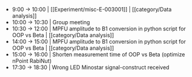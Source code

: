 - 9:00 -> 10:00 | [[Experiment/misc-E-003001]] | [[category/Data analysis]]
- 10:00 -> 10:30 | Group meeting
- 10:30 -> 12:00 | MPFU amplitude to B1 conversion in python script for OOP vs Beta | [[category/Data analysis]]
- 14:00 -> 15:00 | MPFU amplitude to B1 conversion in python script for OOP vs Beta | [[category/Data analysis]]
- 15:00 -> 16:00 | Shorten measurement time of OOP vs Beta (optimize nPoint RabiNut)
- 17:30 -> 18:30 | Wrong LED Minostar signal-construct received